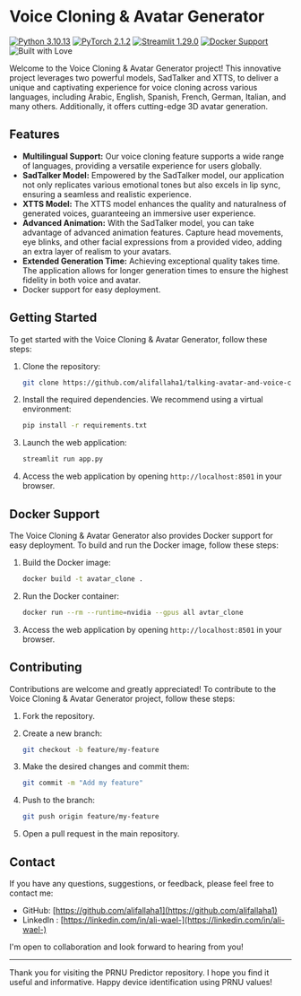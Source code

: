 # Voice Cloning & Avatar Generator


[![Python 3.10.13](https://img.shields.io/badge/python-3.10.13-blue.svg)](https://www.python.org/downloads/release/python-31013/)
[![PyTorch 2.1.2](https://img.shields.io/badge/pytorch-2.1.2-ee4c2c.svg)](https://pytorch.org/)
[![Streamlit 1.29.0](https://img.shields.io/badge/streamlit-1.29.0-FF4B4B.svg)](https://streamlit.io/)
[![Docker Support](https://img.shields.io/badge/docker-support-2496ED.svg)](https://www.docker.com/)
![Built with Love](https://img.shields.io/badge/built%20with-%E2%9D%A4-red.svg)


Welcome to the Voice Cloning & Avatar Generator project! This innovative project leverages two powerful models, SadTalker and XTTS, to deliver a unique and captivating experience for voice cloning across various languages, including Arabic, English, Spanish, French, German, Italian, and many others. Additionally, it offers cutting-edge 3D avatar generation.

## Features

- **Multilingual Support:** Our voice cloning feature supports a wide range of languages, providing a versatile experience for users globally.
- **SadTalker Model:** Empowered by the SadTalker model, our application not only replicates various emotional tones but also excels in lip sync, ensuring a seamless and realistic experience.
- **XTTS Model:** The XTTS model enhances the quality and naturalness of generated voices, guaranteeing an immersive user experience.
- **Advanced Animation:** With the SadTalker model, you can take advantage of advanced animation features. Capture head movements, eye blinks, and other facial expressions from a provided video, adding an extra layer of realism to your avatars.
- **Extended Generation Time:** Achieving exceptional quality takes time. The application allows for longer generation times to ensure the highest fidelity in both voice and avatar.
- Docker support for easy deployment.

## Getting Started

To get started with the Voice Cloning & Avatar Generator, follow these steps:

1. Clone the repository:

   ```bash
   git clone https://github.com/alifallaha1/talking-avatar-and-voice-cloning.git
   ```

2. Install the required dependencies. We recommend using a virtual environment:
   ```bash
   pip install -r requirements.txt
   ```
3. Launch the web application:
   
   ```bash
   streamlit run app.py
   ```

4. Access the web application by opening `http://localhost:8501` in your browser.

## Docker Support

The Voice Cloning & Avatar Generator also provides Docker support for easy deployment. To build and run the Docker image, follow these steps:

1. Build the Docker image:

   ```bash
   docker build -t avatar_clone .
   ```
  
2. Run the Docker container:
   
   ```bash
   docker run --rm --runtime=nvidia --gpus all avtar_clone

   ```
   
4. Access the web application by opening `http://localhost:8501` in your browser.

## Contributing

Contributions are welcome and greatly appreciated! To contribute to the Voice Cloning & Avatar Generator project, follow these steps:

1. Fork the repository.

2. Create a new branch:

   ```bash
   git checkout -b feature/my-feature
   ```

3. Make the desired changes and commit them:
   
   ```bash
   git commit -m "Add my feature"
   ```

4. Push to the branch:
      
   ```bash
   git push origin feature/my-feature
   ```

5. Open a pull request in the main repository.


## Contact

If you have any questions, suggestions, or feedback, please feel free to contact me:

- GitHub: [https://github.com/alifallaha1](https://github.com/alifallaha1)
- LinkedIn : [https://linkedin.com/in/ali-wael-](https://linkedin.com/in/ali-wael-)

I'm open to collaboration and look forward to hearing from you!

---

Thank you for visiting the PRNU Predictor repository. I hope you find it useful and informative. Happy device identification using PRNU values!

